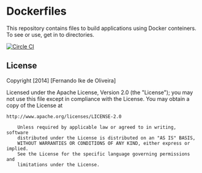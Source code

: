 # Dockerfiles

This repository contains files to build applications using Docker conteiners. To see or use, get in to directories.

[![Circle CI](https://circleci.com/gh/fike/dockerfiles.svg?style=svg)](https://circleci.com/gh/fike/dockerfiles)

## License

Copyright [2014] [Fernando Ike de Oliveira]

Licensed under the Apache License, Version 2.0 (the "License");
you may not use this file except in compliance with the License.
You may obtain a copy of the License at

    http://www.apache.org/licenses/LICENSE-2.0

		Unless required by applicable law or agreed to in writing, software
		distributed under the License is distributed on an "AS IS" BASIS,
		WITHOUT WARRANTIES OR CONDITIONS OF ANY KIND, either express or implied.
		See the License for the specific language governing permissions and
		limitations under the License.
